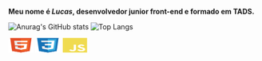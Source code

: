 **Meu nome é *Lucas*, desenvolvedor junior front-end e formado em TADS.**

![Anurag's GitHub stats](https://github-readme-stats.vercel.app/api?username=lucaswyassumoto&theme=swift&show_icons=true)
![Top Langs](https://github-readme-stats.vercel.app/api/top-langs/?username=lucaswyassumoto&layout=compact&theme=default)

<div style="display: inline_block">
  <img align="center" alt="HTML" height="30" width="50" src="https://raw.githubusercontent.com/devicons/devicon/master/icons/html5/html5-original.svg">
  <img align="center" alt="CSS" height="30" width="50" src="https://raw.githubusercontent.com/devicons/devicon/master/icons/css3/css3-original.svg">
  <img align="center" alt="Js" height="30" width="50" src="https://raw.githubusercontent.com/devicons/devicon/master/icons/javascript/javascript-plain.svg">
</div>
